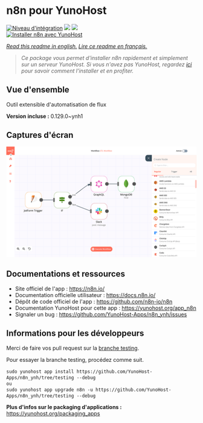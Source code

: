 # n8n pour YunoHost

[![Niveau d'intégration](https://dash.yunohost.org/integration/n8n.svg)](https://dash.yunohost.org/appci/app/n8n) ![](https://ci-apps.yunohost.org/ci/badges/n8n.status.svg) ![](https://ci-apps.yunohost.org/ci/badges/n8n.maintain.svg)  
[![Installer n8n avec YunoHost](https://install-app.yunohost.org/install-with-yunohost.svg)](https://install-app.yunohost.org/?app=n8n)

*[Read this readme in english.](./README.md)*
*[Lire ce readme en français.](./README_fr.md)*

> *Ce package vous permet d'installer n8n rapidement et simplement sur un serveur YunoHost.
Si vous n'avez pas YunoHost, regardez [ici](https://yunohost.org/#/install) pour savoir comment l'installer et en profiter.*

## Vue d'ensemble

Outil extensible d'automatisation de flux

**Version incluse :** 0.129.0~ynh1



## Captures d'écran

![](./doc/screenshots/n8n.png)

## Documentations et ressources

* Site officiel de l'app : https://n8n.io/
* Documentation officielle utilisateur : https://docs.n8n.io/
* Dépôt de code officiel de l'app : https://github.com/n8n-io/n8n
* Documentation YunoHost pour cette app : https://yunohost.org/app_n8n
* Signaler un bug : https://github.com/YunoHost-Apps/n8n_ynh/issues

## Informations pour les développeurs

Merci de faire vos pull request sur la [branche testing](https://github.com/YunoHost-Apps/n8n_ynh/tree/testing).

Pour essayer la branche testing, procédez comme suit.
```
sudo yunohost app install https://github.com/YunoHost-Apps/n8n_ynh/tree/testing --debug
ou
sudo yunohost app upgrade n8n -u https://github.com/YunoHost-Apps/n8n_ynh/tree/testing --debug
```

**Plus d'infos sur le packaging d'applications :** https://yunohost.org/packaging_apps